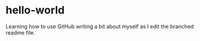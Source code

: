# hello-world
Learning how to use GitHub
writing a bit about myself as I edit the branched readme file.
